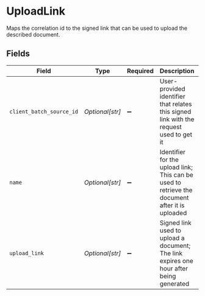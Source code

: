 # UploadLink

Maps the correlation id to the signed link that can be used to upload the described document.


## Fields

| Field                                                                                          | Type                                                                                           | Required                                                                                       | Description                                                                                    | Example                                                                                        |
| ---------------------------------------------------------------------------------------------- | ---------------------------------------------------------------------------------------------- | ---------------------------------------------------------------------------------------------- | ---------------------------------------------------------------------------------------------- | ---------------------------------------------------------------------------------------------- |
| `client_batch_source_id`                                                                       | *Optional[str]*                                                                                | :heavy_minus_sign:                                                                             | User-provided identifier that relates this signed link with the request used to get it         | cda89bd0-a6bc-4acc-89da-d35bde30cbf4                                                           |
| `name`                                                                                         | *Optional[str]*                                                                                | :heavy_minus_sign:                                                                             | Identifier for the upload link; This can be used to retrieve the document after it is uploaded | dd802bfe-35f2-41e7-8372-e626685f22dc                                                           |
| `upload_link`                                                                                  | *Optional[str]*                                                                                | :heavy_minus_sign:                                                                             | Signed link used to upload a document; The link expires one hour after being generated         |                                                                                                |